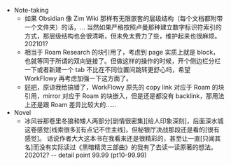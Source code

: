 - Note-taking
    - 如果 Obsidian 像 Zim Wiki 那样有无限嵌套的层级结构（每个文档都附带一个文件夹）的话，...
当然如果严格按照卢曼那种建立数字标识符索引的方式，那层级结构也会很清晰，但未免太费力了些，维护起来也很麻烦。
202101?
    - 相当于 Roam Research 的块引用了，考虑到 page 实质上就是 block，也就等同于所谓的双向链接了。但做这样的操作的时候，开个侧边栏分栏一下或者新建一个 tab 不比在不同位置间跳转更舒心吗，希望 WorkFlowy 再考虑加强一下这方面了。
    - [好吧](https://www.appinn.com/workflowy-mirror/comment-page-1)，原谅我给搞错了，WorkFlowy 原先的 copy link 对应于 Roam 的块引用，mirror 对应于 Roam 的块嵌入，但是还是都没有 backlink，那用法上还是跟 Roam 差异比较大的……
- Novel
    - 冰风谷那卷里冬狼和矮人两部分[剧情很密集][给人印象深刻]，后面深水城这卷感觉[线索很多][有点记不住主线]，但秘银厅决战那段还是看的[很有感觉]。
话说作者大大这本书在我看来还是很精彩的，甚至让一直[只闻其名]而没有实际读过《黑暗精灵三部曲》的我有了去读一读原著的想法。
202012? -- detail point 99.99 (pt10-99.99)
